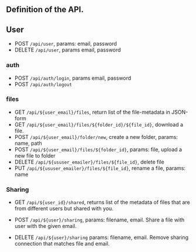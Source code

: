 ## Definition of the API.

## User
- POST `/api/user`, params: email, password
- DELETE `/api/user`, params email, password

### auth
- POST `/api/auth/login`, params email, password
- POST `/api/auth/logout`

### files
- GET `/api/${user_email}/files`, return list of the file-metadata in JSON-form
- GET `/api/${user_email}/files/${folder_id}/${file_id}`, download a file.
- POST `/api/${user_email}/folder/new`, create a new folder, params: name, path
- POST `/api/${user_email}/files/${folder_id}`, params: file, upload a new file to folder
- DELETE `/api/${ususer_emailer}/files/${file_id}`, delete file
- PUT `/api/${ususer_emailer}/files/${file_id}`, rename a file, params: name

### Sharing

- GET `/api/${user_id}/shared`, returns list of the metadata of files that are
  from different users but shared with you.

- POST `/api/${user}/sharing`, params: filename, email. Share a file with user
  with the given email.

- DELETE `/api/${user}/sharing` params: filename, email. Remove sharing
  connection that matches file and email.


